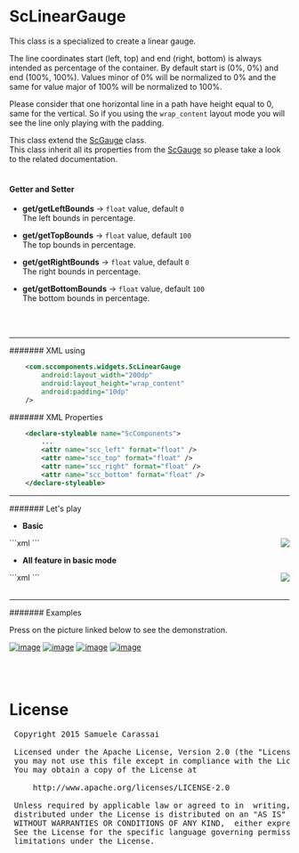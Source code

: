 # ScLinearGauge
This class is a specialized to create a linear gauge.

The line coordinates start (left, top) and end (right, bottom) is always intended as percentage of the container. 
By default start is (0%, 0%) and end (100%, 100%).
Values minor of 0% will be normalized to 0% and the same for value major of 100% will be normalized to 100%.

Please consider that one horizontal line in a path have height equal to 0, same for the vertical.
So if you using the `wrap_content` layout mode you will see the line only playing with the padding.

This class extend the [ScGauge](../sc-gauge/ScGauge.md) class.<br />
This class inherit all its properties from the [ScGauge](../sc-feature/ScGauge.md) so please take a look to the related documentation.
<br />
<br />

#### Getter and Setter

- **get/getLeftBounds**  -> `float` value, default `0`<br />
The left bounds in percentage.

- **get/getTopBounds**  -> `float` value, default `100`<br />
The top bounds in percentage.

- **get/getRightBounds**  -> `float` value, default `0`<br />
The right bounds in percentage.

- **get/getBottomBounds**  -> `float` value, default `100`<br />
The bottom bounds in percentage.
<br />
<br />

---
####### XML using
```xml
    <com.sccomponents.widgets.ScLinearGauge
        android:layout_width="200dp"
        android:layout_height="wrap_content"
        android:padding="10dp"
    />
```


####### XML Properties
```xml
    <declare-styleable name="ScComponents">
        ...
        <attr name="scc_left" format="float" />
        <attr name="scc_top" format="float" />
        <attr name="scc_right" format="float" />
        <attr name="scc_bottom" format="float" />
    </declare-styleable>
```


---
####### Let's play

- **Basic**
<img src="https://github.com/Paroca72/sc-widgets/blob/master/raw/sc-lineargauge/1.jpg" align="right" />
```xml
    <com.sccomponents.widgets.ScLinearGauge
        android:layout_width="300dp"
        android:layout_height="300dp"
        android:padding="10dp"
        android:background="#f5f5f5"/>
```

- **All feature in basic mode**
<img src="https://github.com/Paroca72/sc-widgets/blob/master/raw/sc-lineargauge/2.jpg" align="right" />
```xml
    <com.sccomponents.widgets.ScLinearGauge
        android:layout_width="300dp"
        android:layout_height="300dp"
        android:padding="30dp"
        android:background="#f5f5f5"
        sc:scc_stroke_size="6dp"
        sc:scc_progress_size="4dp"
        sc:scc_value="45"
        sc:scc_notches="8"
        sc:scc_notches_length="10dp"
        sc:scc_text_tokens="01|02|03|04|05|06|07|08"
        sc:scc_pointer_radius="10dp" />
```
<br />
<br />

---
####### Examples

Press on the picture linked below to see the demonstration.

[![image](https://github.com/Paroca72/sc-widgets/blob/master/raw/sc-lineargauge/f-01.jpg)](flat.md)
[![image](https://github.com/Paroca72/sc-widgets/blob/master/raw/sc-lineargauge/f-02.jpg)](flat.md)
[![image](https://github.com/Paroca72/sc-widgets/blob/master/raw/sc-lineargauge/n-01.jpg)](flat.md)
[![image](https://github.com/Paroca72/sc-widgets/blob/master/raw/sc-lineargauge/n-02.jpg)](flat.md)

<br />
<br />

# License
<pre>
 Copyright 2015 Samuele Carassai

 Licensed under the Apache License, Version 2.0 (the "License");
 you may not use this file except in compliance with the License.
 You may obtain a copy of the License at

     http://www.apache.org/licenses/LICENSE-2.0

 Unless required by applicable law or agreed to in  writing, software
 distributed under the License is distributed on an "AS IS" BASIS,
 WITHOUT WARRANTIES OR CONDITIONS OF ANY KIND,  either express or implied.
 See the License for the specific language governing permissions and
 limitations under the License.
</pre>
